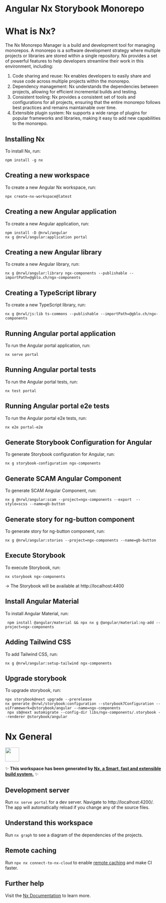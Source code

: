 # Angular Nx Storybook Monorepo

# What is Nx?
The Nx Monorepo Manager is a build and development tool for managing monorepos. A monorepo is a software development strategy where multiple projects or libraries are stored within a single repository. Nx provides a set of powerful features to help developers streamline their work in this environment, including:

1. Code sharing and reuse: Nx enables developers to easily share and reuse code across multiple projects within the monorepo.
1. Dependency management: Nx understands the dependencies between projects, allowing for efficient incremental builds and testing.
1. Consistent tooling: Nx provides a consistent set of tools and configurations for all projects, ensuring that the entire monorepo follows best practices and remains maintainable over time.
1. Extensible plugin system: Nx supports a wide range of plugins for popular frameworks and libraries, making it easy to add new capabilities to the monorepo.

## Installing Nx

To install Nx, run:

```shell
npm install -g nx
```

## Creating a new workspace

To create a new Angular Nx workspace, run:

```shell
npx create-nx-workspace@latest
```

## Creating a new Angular application

To create a new Angular application, run:

```shell
npm install -D @nrwl/angular
nx g @nrwl/angular:application portal
```

## Creating a new Angular library

To create a new Angular library, run:

```shell
nx g @nrwl/angular:library ngx-components --publishable --importPath=@gblo.ch/ngx-components
```

## Creating a TypeScript library

To create a new TypeScript library, run:

```shell
nx g @nrwl/js:lib ts-commons --publishable --importPath=@gblo.ch/ngx-components
```

## Running Angular portal application

To run the Angular portal application, run:

```shell
nx serve portal
```

## Running Angular portal tests

To run the Angular portal tests, run:

```shell
nx test portal
```

## Running Angular portal e2e tests

To run the Angular portal e2e tests, run:

```shell
nx e2e portal-e2e
```

## Generate Storybook Configuration for Angular

To generate Storybook configuration for Angular, run:

```shell
nx g storybook-configuration ngx-components
```

## Generate SCAM Angular Component

To generate SCAM Angular Component, run:

```shell
nx g @nrwl/angular:scam --project=ngx-components --export  --style=scss --name=gb-button
```

## Generate story for ng-button component

To generate story for ng-button component, run:

```shell
nx g @nrwl/angular:stories --project=ngx-components --name=gb-button
```

## Execute Storybook

To execute Storybook, run:

```shell
nx storybook ngx-components
```

→ The Storybook will be available at http://localhost:4400

## Install Angular Material

To install Angular Material, run:

```shell
 npm install @angular/material && npx nx g @angular/material:ng-add --project=ngx-components
```

## Adding Tailwind CSS

To add Tailwind CSS, run:

```shell
nx g @nrwl/angular:setup-tailwind ngx-components
```

## Upgrade storybook

To upgrade storybook, run:

```shell
npx storybook@next upgrade --prerelease   
nx generate @nrwl/storybook:configuration --storybook7Configuration --uiFramework=@storybook/angular --name=ngx-components
 npx sb@next automigrate --config-dir libs/ngx-components/.storybook --renderer @storybook/angular

```

# Nx General

<a alt="Nx logo" href="https://nx.dev" target="_blank" rel="noreferrer"><img src="https://raw.githubusercontent.com/nrwl/nx/master/images/nx-logo.png" width="45"></a>

✨ **This workspace has been generated by [Nx, a Smart, fast and extensible build system.](https://nx.dev)** ✨

## Development server

Run `nx serve portal` for a dev server. Navigate to http://localhost:4200/. The app will automatically reload if you change any of the source files.

## Understand this workspace

Run `nx graph` to see a diagram of the dependencies of the projects.

## Remote caching

Run `npx nx connect-to-nx-cloud` to enable [remote caching](https://nx.app) and make CI faster.

## Further help

Visit the [Nx Documentation](https://nx.dev) to learn more.
